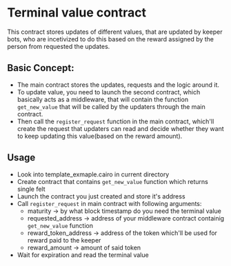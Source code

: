 # Terminal value contract

This contract stores updates of different values, that are updated by keeper bots, who are incetivized to do this based on the reward assigned by the person from requested the updates. 

## Basic Concept:

* The main contract stores the updates, requests and the logic around it. 
* To update value, you need to launch the second contract, which basically acts as a middleware, that will contain the function `get_new_value` that will be called by the updaters through the main contract. 
* Then call the `register_request` function in the main contract, which'll create the request that updaters can read and decide whether they want to keep updating this value(based on the reward amount).

## Usage

* Look into template_exmaple.cairo in current directory
* Create contract that contains `get_new_value` function which returns single felt
* Launch the contract you just created and store it's address
* Call `register_request` in main contract with following arguments:
    * maturity -> by what block timestamp do you need the terminal value
    * requested_address -> address of your middleware contract containig `get_new_value` function
    * reward_token_address -> address of the token which'll be used for reward paid to the keeper
    * reward_amount -> amount of said token 
* Wait for expiration and read the terminal value  
